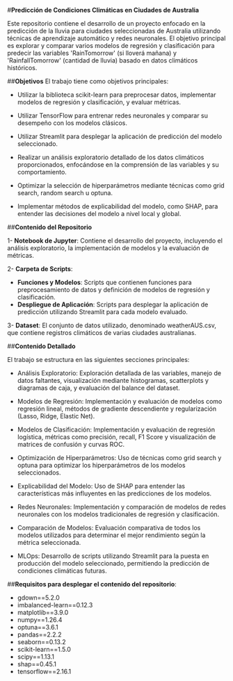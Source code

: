 #**Predicción de Condiciones Climáticas en Ciudades de Australia**

Este repositorio contiene el desarrollo de un proyecto enfocado en la predicción de la lluvia para ciudades seleccionadas de Australia utilizando técnicas de aprendizaje automático y redes neuronales. El objetivo principal es explorar y comparar varios modelos de regresión y clasificación para predecir las variables 'RainTomorrow' (si lloverá mañana) y 'RainfallTomorrow' (cantidad de lluvia) basado en datos climáticos históricos.

##**Objetivos**
El trabajo tiene como objetivos principales:

-  Utilizar la biblioteca scikit-learn para preprocesar datos, implementar modelos de regresión y clasificación, y evaluar métricas.

-  Utilizar TensorFlow para entrenar redes neuronales y comparar su desempeño con los modelos clásicos.

-  Utilizar Streamlit para desplegar la aplicación de predicción del modelo seleccionado.

-  Realizar un análisis exploratorio detallado de los datos climáticos proporcionados, enfocándose en la comprensión de las variables y su comportamiento.

-  Optimizar la selección de hiperparámetros mediante técnicas como grid search, random search u optuna.

-  Implementar métodos de explicabilidad del modelo, como SHAP, para entender las decisiones del modelo a nivel local y global.

##**Contenido del Repositorio**

1-  **Notebook de Jupyter**: Contiene el desarrollo del proyecto, incluyendo el análisis exploratorio, la implementación de modelos y la evaluación de métricas.

2-  **Carpeta de Scripts**:
-  **Funciones y Modelos**: Scripts que contienen funciones para preprocesamiento de datos y definición de modelos de regresión y clasificación.
-  **Despliegue de Aplicación**: Scripts para desplegar la aplicación de predicción utilizando Streamlit para cada modelo evaluado.

3-  **Dataset**: El conjunto de datos utilizado, denominado weatherAUS.csv, que contiene registros climáticos de varias ciudades australianas.

##**Contenido Detallado**

El trabajo se estructura en las siguientes secciones principales:

-  Análisis Exploratorio: Exploración detallada de las variables, manejo de datos faltantes, visualización mediante histogramas, scatterplots y diagramas de caja, y evaluación del balance del dataset.

-  Modelos de Regresión: Implementación y evaluación de modelos como regresión lineal, métodos de gradiente descendiente y regularización (Lasso, Ridge, Elastic Net).

-  Modelos de Clasificación: Implementación y evaluación de regresión logística, métricas como precisión, recall, F1 Score y visualización de matrices de confusión y curvas ROC.

-  Optimización de Hiperparámetros: Uso de técnicas como grid search y optuna para optimizar los hiperparámetros de los modelos seleccionados.

-  Explicabilidad del Modelo: Uso de SHAP para entender las características más influyentes en las predicciones de los modelos.

-  Redes Neuronales: Implementación y comparación de modelos de redes neuronales con los modelos tradicionales de regresión y clasificación.

-  Comparación de Modelos: Evaluación comparativa de todos los modelos utilizados para determinar el mejor rendimiento según la métrica seleccionada.

-  MLOps: Desarrollo de scripts utilizando Streamlit para la puesta en producción del modelo seleccionado, permitiendo la predicción de condiciones climáticas futuras.

##**Requisitos para desplegar el contenido del repositorio**:
-  gdown==5.2.0
-  imbalanced-learn==0.12.3
-  matplotlib==3.9.0
-  numpy==1.26.4
-  optuna==3.6.1
-  pandas==2.2.2
-  seaborn==0.13.2
-  scikit-learn==1.5.0
-  scipy==1.13.1
-  shap==0.45.1
-  tensorflow==2.16.1
